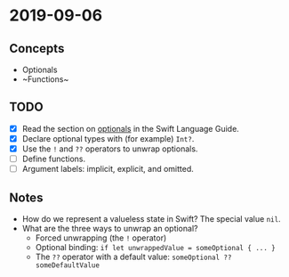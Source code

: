 # 2019-09-06

## Concepts

- Optionals
- ~Functions~

## TODO

- [x] Read the section on [optionals](https://docs.swift.org/swift-book/LanguageGuide/TheBasics.html#ID330) in the Swift Language Guide.
- [x] Declare optional types with (for example) `Int?`.
- [x] Use the `!` and `??` operators to unwrap optionals.
- [ ] Define functions.
- [ ] Argument labels: implicit, explicit, and omitted.

## Notes

- How do we represent a valueless state in Swift? The special value `nil`.
- What are the three ways to unwrap an optional?
  - Forced unwrapping (the `!` operator)
  - Optional binding: `if let unwrappedValue = someOptional { ... }`
  - The `??` operator with a default value: `someOptional ?? someDefaultValue`
